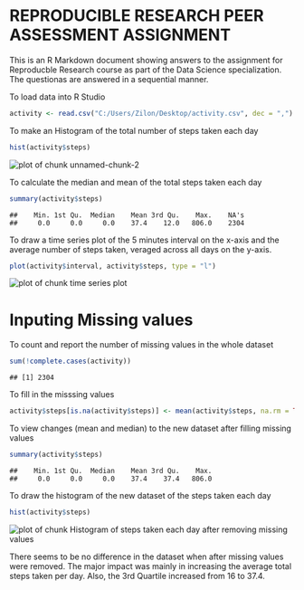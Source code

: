 REPRODUCIBLE RESEARCH PEER ASSESSMENT ASSIGNMENT
========================================================

This is an R Markdown document showing answers to the assignment for Reproducble Research course as part of the Data Science specialization. The questionas are answered in a sequential manner.

To load data into R Studio


```r
activity <- read.csv("C:/Users/Zilon/Desktop/activity.csv", dec = ",")
```


To make an Histogram of the total number of steps taken each day

```r
hist(activity$steps)
```

![plot of chunk unnamed-chunk-2](figure/unnamed-chunk-2.png) 


To calculate the median and mean of the total steps taken each day

```r
summary(activity$steps)
```

```
##    Min. 1st Qu.  Median    Mean 3rd Qu.    Max.    NA's 
##     0.0     0.0     0.0    37.4    12.0   806.0    2304
```


To draw a time series plot of the 5 minutes interval on the x-axis and the average number of steps taken, veraged across all days on the y-axis.

```r
plot(activity$interval, activity$steps, type = "l")
```

![plot of chunk time series plot](figure/time_series_plot.png) 



Inputing Missing values
========================================================
To count and report the number of missing values in the whole dataset

```r
sum(!complete.cases(activity))
```

```
## [1] 2304
```


To fill in the misssing values

```r
activity$steps[is.na(activity$steps)] <- mean(activity$steps, na.rm = TRUE)
```

To view changes (mean and median) to the new dataset after filling missing values 

```r
summary(activity$steps)
```

```
##    Min. 1st Qu.  Median    Mean 3rd Qu.    Max. 
##     0.0     0.0     0.0    37.4    37.4   806.0
```


To draw the histogram of the new dataset of the steps taken each day

```r
hist(activity$steps)
```

![plot of chunk Histogram of steps taken each day after removing missing values](figure/Histogram_of_steps_taken_each_day_after_removing_missing_values.png) 

There seems to be no difference in the dataset when after missing values were removed. The major impact was mainly in increasing the average total steps taken per day. Also, the 3rd Quartile increased from 16 to 37.4.
